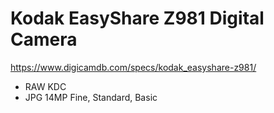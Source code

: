# Kodak EasyShare Z981 Digital Camera

https://www.digicamdb.com/specs/kodak_easyshare-z981/

- RAW KDC
- JPG 14MP Fine, Standard, Basic

